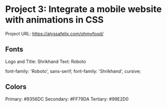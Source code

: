 # Project 3: Integrate a mobile website with animations in CSS
Project URL: https://alyssafelix.com/ohmyfood/


## Fonts
Logo and Title: Shrikhand
Text:           Roboto
> <link rel="preconnect" href="https://fonts.gstatic.com">
> <link href="https://fonts.googleapis.com/css2?family=Roboto:wght@400;700&family=Shrikhand&display=swap" rel="stylesheet"> 

font-family: 'Roboto', sans-serif;
font-family: 'Shrikhand', cursive;


## Colors
Primary:   #9356DC
Secondary: #FF79DA
Tertiary:  #99E2D0
